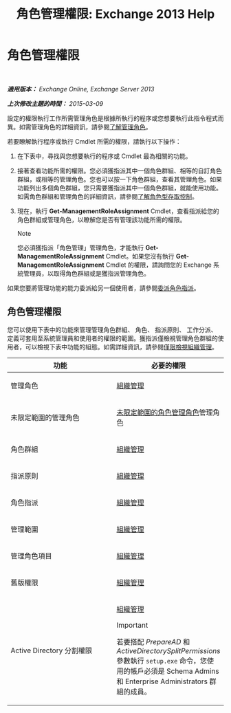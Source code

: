 ﻿---
title: '角色管理權限: Exchange 2013 Help'
TOCTitle: 角色管理權限
ms:assetid: cb9591c4-fbb3-4199-8007-6bbfdfd5a2e9
ms:mtpsurl: https://technet.microsoft.com/zh-tw/library/Dd638186(v=EXCHG.150)
ms:contentKeyID: 50474237
ms.date: 05/21/2018
mtps_version: v=EXCHG.150
ms.translationtype: MT
---

# 角色管理權限

 

_**適用版本：** Exchange Online, Exchange Server 2013_

_**上次修改主題的時間：** 2015-03-09_

設定的權限執行工作所需管理角色是根據所執行的程序或您想要執行此指令程式而異。如需管理角色的詳細資訊，請參閱[了解管理角色](understanding-management-roles-exchange-2013-help.md)。

若要瞭解執行程序或執行 Cmdlet 所需的權限，請執行以下操作：

1.  在下表中，尋找與您想要執行的程序或 Cmdlet 最為相關的功能。

2.  接著查看功能所需的權限。您必須獲指派其中一個角色群組、相等的自訂角色群組，或相等的管理角色。您也可以按一下角色群組，查看其管理角色。如果功能列出多個角色群組，您只需要獲指派其中一個角色群組，就能使用功能。如需角色群組和管理角色的詳細資訊，請參閱[了解角色型存取控制](understanding-role-based-access-control-exchange-2013-help.md)。

3.  現在，執行 **Get-ManagementRoleAssignment** Cmdlet，查看指派給您的角色群組或管理角色，以瞭解您是否有管理該功能所需的權限。
    
    > [!NOTE]  
    > 您必須獲指派「角色管理」管理角色，才能執行 <strong>Get-ManagementRoleAssignment</strong> Cmdlet。如果您沒有執行 <strong>Get-ManagementRoleAssignment</strong> Cmdlet 的權限，請詢問您的 Exchange 系統管理員，以取得角色群組或是獲指派管理角色。


如果您要將管理功能的能力委派給另一個使用者，請參閱[委派角色指派](delegate-role-assignments-exchange-2013-help.md)。

## 角色管理權限

您可以使用下表中的功能來管理管理角色群組、 角色、 指派原則、 工作分派、 定義可套用至系統管理員和使用者的權限的範圍。獲指派僅檢視管理角色群組的使用者，可以檢視下表中功能的組態。如需詳細資訊，請參閱[僅限檢視組織管理](view-only-organization-management-exchange-2013-help.md)。


<table>
<colgroup>
<col style="width: 50%" />
<col style="width: 50%" />
</colgroup>
<thead>
<tr class="header">
<th>功能</th>
<th>必要的權限</th>
</tr>
</thead>
<tbody>
<tr class="odd">
<td><p>管理角色</p></td>
<td><p><a href="organization-management-exchange-2013-help.md">組織管理</a></p></td>
</tr>
<tr class="even">
<td><p>未限定範圍的管理角色</p></td>
<td><p><a href="unscoped-role-management-role-exchange-2013-help.md">未限定範圍的角色管理角色</a>管理角色</p></td>
</tr>
<tr class="odd">
<td><p>角色群組</p></td>
<td><p><a href="organization-management-exchange-2013-help.md">組織管理</a></p></td>
</tr>
<tr class="even">
<td><p>指派原則</p></td>
<td><p><a href="organization-management-exchange-2013-help.md">組織管理</a></p></td>
</tr>
<tr class="odd">
<td><p>角色指派</p></td>
<td><p><a href="organization-management-exchange-2013-help.md">組織管理</a></p></td>
</tr>
<tr class="even">
<td><p>管理範圍</p></td>
<td><p><a href="organization-management-exchange-2013-help.md">組織管理</a></p></td>
</tr>
<tr class="odd">
<td><p>管理角色項目</p></td>
<td><p><a href="organization-management-exchange-2013-help.md">組織管理</a></p></td>
</tr>
<tr class="even">
<td><p>舊版權限</p></td>
<td><p><a href="organization-management-exchange-2013-help.md">組織管理</a></p></td>
</tr>
<tr class="odd">
<td><p>Active Directory 分割權限</p></td>
<td><p><a href="organization-management-exchange-2013-help.md">組織管理</a></p>

> [!IMPORTANT]  
> 若要搭配 <em>PrepareAD</em> 和 <em>ActiveDirectorySplitPermissions</em> 參數執行 <code>setup.exe</code> 命令，您使用的帳戶必須是 Schema Admins 和 Enterprise Administrators 群組的成員。



</td>
</tr>
</tbody>
</table>

